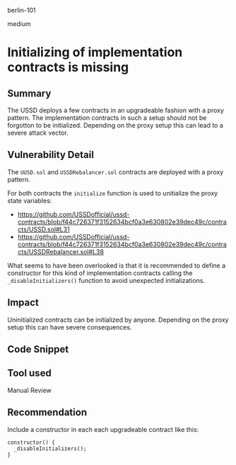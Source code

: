 berlin-101

medium

# Initializing of implementation contracts is missing

## Summary

The USSD deploys a few contracts in an upgradeable fashion with a proxy pattern. The implementation contracts in such a setup should not be forgotton to be initialized. Depending on the proxy setup this can lead to a severe attack vector.

## Vulnerability Detail

The `UUSD.sol` and `USSDRebalancer.sol` contracts are deployed with a proxy pattern.

For both contracts the `initialize` function is used to unitialize the proxy state variables:
- https://github.com/USSDofficial/ussd-contracts/blob/f44c726371f3152634bcf0a3e630802e39dec49c/contracts/USSD.sol#L31
- https://github.com/USSDofficial/ussd-contracts/blob/f44c726371f3152634bcf0a3e630802e39dec49c/contracts/USSDRebalancer.sol#L38

What seems to have been overlooked is that it is recommended to define a constructor for this kind of implementation contracts calling the `_disableInitializers()` function to avoid unexpected initializations.

## Impact

Uninitialized contracts can be initialized by anyone. Depending on the proxy setup this can have severe consequences.

## Code Snippet

## Tool used

Manual Review

## Recommendation

Include a constructor in each each upgradeable contract like this:

```solidity
constructor() {
  _disableInitializers();
}
```
